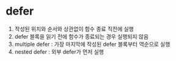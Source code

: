 # defer

1. 작성된 위치와 순서와 상관없이 함수 종료 직전에 실행
2. defer 블록을 읽기 전에 함수가 종료되는 경우 실행되지 않음
3. multiple defer : 가장 마지막에 작성된 defer 블록부터 역순으로 실행
4. nested defer : 외부 defer가 먼저 실행